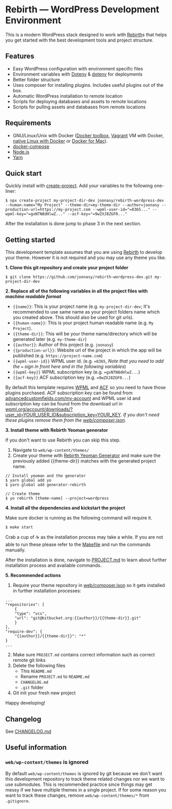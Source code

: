 # Rebirth — WordPress Development Environment

This is a modern WordPress stack designed to work with [Rebirth](https://github.com/joonasy/rebirth)s that helps you get started with the best development tools and project structure.

## Features

* Easy WordPress configuration with environment specific files
* Environment variables with [Dotenv](https://github.com/vlucas/phpdotenv) & [dotenv](https://github.com/motdotla/dotenv#readme) for deployments
* Better folder structure
* Uses composer for installing plugins. Includes useful plugins out of the box.
* Automatic WordPress installation to remote location
* Scripts for deploying databases and assets to remote locations
* Scripts for pulling assets and databases from remote locations

## Requirements

* GNU/Linux/Unix with Docker ([Docker toolbox](https://www.docker.com/products/docker-toolbox), [Vagrant](https://www.vagrantup.com/downloads.html) VM with Docker, [native Linux with Docker](http://docs.docker.com/linux/step_one/) or [Docker for Mac](https://docs.docker.com/docker-for-mac/)).
* [docker-compose](https://github.com/docker/compose)
* [Node.js](http://nodejs.org/)
* [Yarn](https://yarnpkg.com)

## Quick start

Quickly install with [create-project](https://github.com/mafintosh/create-project). Add your variables to the following one-liner: 

```
$ npx create-project my-project-dir-dev joonasy/rebirth-wordpress-dev --human-name="My Project" --theme-dir=my-theme-dir --author=joonasy --production-url=https://my-project.com --wpml-user-id="=8365..." --wpml-key="=gxNTN8dHlwZ..." --acf-key="=9wZXJ8ZGF0..."
```

After the installation is done jump to phase 3 in the next section.

## Getting started

This development template assumes that you are using [Rebirth](https://github.com/joonasy/rebirth) to develop your theme. However it is not required and you may use any theme you like.

**1. Clone this git repository and create your project folder**

    $ git clone https://github.com/joonasy/rebirth-wordpress-dev.git my-project-dir-dev

**2. Replace all of the following variables in all the project files with _machine readable format_**

* `{{name}}`: This is your project name (e.g. `my-project-dir-dev`; It's recommended to use same name as your project folders name which you created above. This should also be used for git urls).   
* `{{human-name}}`: This is your project human readable name (e.g. `My Project`).
* `{{theme-dir}}`: This will be your theme name/directory which will be generated later (e.g. `my-theme-dir`)
* `{{author}}`: Author of this project (e.g. `joonasy`)
* `{{production-url}}`: Website url of the project in which the app will be published (e.g. `https://project-name.com`) 
* `{{wpml-user-id}}` WPML user id. (e.g. `=8365`, _Note that you need to add the `=` sign in front here and in the following variables_)
* `{{wpml-key}}` WPML subscription key (e.g. `=gxNTN8dHlwZ...`)
* `{{acf-key}}` ACF subscription key (e.g. `=9wZXJ8ZGF0...`)

By default this template requires [WPML](http://wpml.org) and [ACF](https://www.advancedcustomfields.com) so you need to have those plugins purchased. ACF subscription key can be found from [advancedcustomfields.com/my-account](https://www.advancedcustomfields.com/my-account) and WPML user id and subscription key can be found from the download url in [wpml.org/account/downloads/?user_id=YOUR_USER_ID&subscription_key=YOUR_KEY](https://wpml.org/account/downloads/). _If you don't need these plugins remove them from the [web/composer.json](web/composer.json)_.

**3. Install theme with Rebirth Yeoman generator**

If you don't want to use Rebirth you can skip this step.

1. Navigate to `web/wp-content/themes/`
2. Create your theme with [Rebirth Yeoman Generator](https://github.com/joonasy/generator-rebirth) and make sure the previously added {{theme-dir}} matches with the generated project name. 

```
// Install yeoman and the generator
$ yarn global add yo
$ yarn global add generator-rebirth

// Create theme
$ yo rebirth [theme-name] --project=wordpress
```

**4. Install all the dependencies and kickstart the project**

Make sure docker is running as the following command will require it.

```
$ make start
```

Crab a cup of :coffee: as the installation process may take a while. If you are not able to run these please refer to the [Makefile](Makefile) and run the commands manually.

After the installation is done, navigate to [PROJECT.md](PROJECT.md) to learn about further installation process and available commands.

**5. Recommended actions**

1. Require your theme repository in [web/composer.json](web/composer.json) so it gets installed in further installation processes:

```
...
"repositories": [
    {
    "type": "vcs",
    "url": "git@bitbucket.org:{{author}}/{{theme-dir}}.git"
    }
],
"require-dev": {
    "{{author}}/{{theme-dir}}": "*"
}
...
```

2. Make sure `PROJECT.md` contains correct information such as correct remote git links
3. Delete the following files 
    - This `README.md` 
    - Rename `PROJECT.md` to `README.md`
    - `CHANGELOG.md`
    - `.git` folder
4. Git init your fresh new project

Happy developing! 

## Changelog

See [CHANGELOG.md](/CHANGELOG.md)

## Useful information

### `web/wp-content/themes` is ignored

By default `web/wp-content/themes` is ignored by git because we don't want this development repository to track theme related changes nor we want to use submodules. This is recommended practice since things may get messy if we have multiple themes in a single project. If for some reason you want to track these changes, remove `web/wp-content/themes/*` from `.gitignore`.
